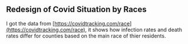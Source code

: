 ## Redesign of Covid Situation by Races

I got the data from [https://covidtracking.com/race](https://covidtracking.com/race), it shows how infection rates and death rates differ for counties based on the main race of thier residents. 
